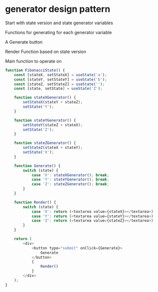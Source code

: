 # generator design pattern

Start with state version and state generator variables

Functions for generating for each generator variable

A Generate button

Render Function based on state version

Main function to operate on

```javascript
function FibonacciState() {
    const [stateX, setStateX] = useState('a');
    const [stateY, setStateY] = useState('b');
    const [stateZ, setStateZ] = useState('');
    const [state, setState] = useState('Z');

    function stateXGenerator() {
        setStateX(stateY + stateZ);
        setState('Y');
    }

    function stateYGenerator() {
        setStateY(stateZ + stateX);
        setState('Z');
    }

    function stateZGenerator() {
        setStateZ(stateX + stateY);
        setState('X');
    }

    function Generate() {
        switch (state) {
            case 'X': stateXGenerator(); break;
            case 'Y': stateYGenerator(); break;
            case 'Z': stateZGenerator(); break;
        }
    }

    function Render() {
        switch (state) {
            case 'X': return (<textarea value={stateX}></textarea>)
            case 'Y': return (<textarea value={stateY}></textarea>)
            case 'Z': return (<textarea value={stateZ}></textarea>)
        }
    }

    return (
        <div>
            <button type="submit" onClick={Generate}>
                Generate
            </button>
            {
                Render()
            }
        </div>
    );
}

```
